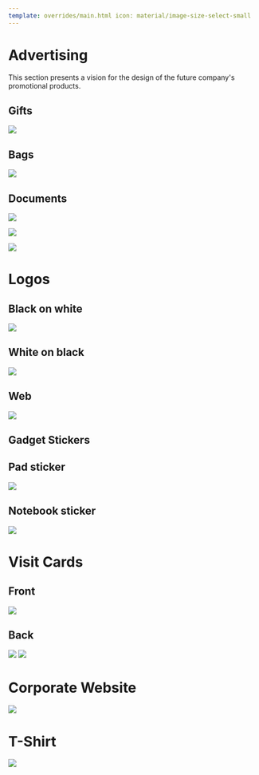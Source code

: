 ```yaml
---
template: overrides/main.html icon: material/image-size-select-small
---
```


# Advertising

This section presents a vision for the design of the future company's promotional products.

## Gifts

![](assets/ci/advertise1.png)

## Bags

![](assets/ci/bolsas.png)

## Documents

![](assets/ci/business-docs.png)

![](assets/ci/doc-on-table.png)

![](assets/ci/img_1.png)

# Logos

## Black on white

![](assets/ci/logo-small-black.png)

## White on black

![](assets/ci/logo-small-white.png)

## Web

![](assets/ci/logo-web.png)

## Gadget Stickers

## Pad sticker

![](assets/ci/notebook.png)

## Notebook sticker

![](assets/ci/notebook2.png)

# Visit Cards

## Front

![](assets/ci/vc-back.png)

## Back

![](assets/ci/vc-front.png)
![](assets/ci/vc-front2.png)

# Corporate Website

![](assets/ci/web-1.png)

# T-Shirt

![](assets/ci/t-shirt.png)

